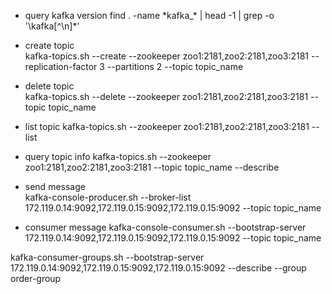 * query kafka version
find . -name \*kafka_\* | head -1 | grep -o '\kafka[^\n]*'

* create topic  
kafka-topics.sh --create --zookeeper zoo1:2181,zoo2:2181,zoo3:2181 --replication-factor 3 --partitions 2 --topic topic_name

* delete topic  
kafka-topics.sh --delete --zookeeper zoo1:2181,zoo2:2181,zoo3:2181 --topic topic_name

* list topic 
kafka-topics.sh --zookeeper zoo1:2181,zoo2:2181,zoo3:2181 --list  
 
* query topic info
kafka-topics.sh --zookeeper zoo1:2181,zoo2:2181,zoo3:2181 --topic topic_name --describe   

* send message  
kafka-console-producer.sh --broker-list 172.119.0.14:9092,172.119.0.15:9092,172.119.0.15:9092 --topic topic_name  

* consumer message
kafka-console-consumer.sh --bootstrap-server 172.119.0.14:9092,172.119.0.15:9092,172.119.0.15:9092 --topic topic_name

kafka-consumer-groups.sh --bootstrap-server 172.119.0.14:9092,172.119.0.15:9092,172.119.0.15:9092 --describe --group order-group